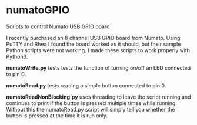 # numatoGPIO
Scripts to control Numato USB GPIO board

I recently purchased an 8 channel USB GPIO board from Numato. Using PuTTY and Rhea I found the board worked as it should, but their sample Python scripts were not working. I made these scripts to work properly with Python3. 

**numatoWrite.py** tests tests the function of turning on/off an LED connected to pin 0.

**numatoRead.py** tests reading a simple button connected to pin 0. 

**numatoReadNonBlocking.py** uses threading to leave the script running and continues to print if the button is pressed multiple times while running. Without this the numatoRead.py script will simply tell you whether the button is pressed at the time it is run only. 
